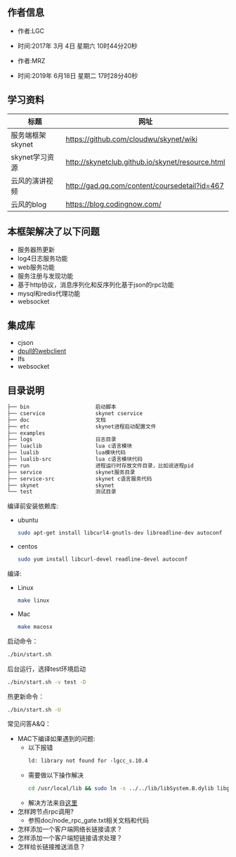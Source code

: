 作者信息
---
- 作者:LGC
- 时间:2017年 3月 4日 星期六 10时44分20秒 

- 作者:MRZ
- 时间:2019年 6月18日 星期二 17时28分40秒

学习资料
---
|标题|网址|
|-|-|
|服务端框架skynet|https://github.com/cloudwu/skynet/wiki|
|skynet学习资源|http://skynetclub.github.io/skynet/resource.html|
|云风的演讲视频|http://gad.qq.com/content/coursedetail?id=467|
|云风的blog|https://blog.codingnow.com/|

本框架解决了以下问题
---
- 服务器热更新
- log4日志服务功能
- web服务功能
- 服务注册与发现功能
- 基于http协议，消息序列化和反序列化基于json的rpc功能
- mysql和redis代理功能
- websocket

集成库
---
- cjson
- [dpull的webclient](https://github.com/dpull/lua-webclient)
- lfs
- websocket

目录说明
---
```txt
├── bin                     启动脚本
├── cservice                skynet cservice
├── doc                     文档
├── etc                     skynet进程启动配置文件
├── examples            
├── logs                    日志目录
├── luaclib                 lua c语言模块
├── lualib                  lua模块代码
├── lualib-src              lua c语言模块代码
├── run                     进程运行时存放文件目录，比如说进程pid
├── service                 skynet服务目录
├── service-src             skynet c语言服务代码
├── skynet                  skynet
└── test                    测试目录
```

编译前安装依赖库:
- ubuntu
    ```sh
    sudo apt-get install libcurl4-gnutls-dev libreadline-dev autoconf
    ```
- centos
    ```sh
    sudo yum install libcurl-devel readline-devel autoconf
    ```

编译:
- Linux
    ```sh
    make linux
    ```
- Mac
    ```sh
    make macosx
    ```
启动命令：
```sh
./bin/start.sh
```

后台运行，选择test环境启动
```sh
./bin/start.sh -v test -D
```

热更新命令：
```sh
./bin/start.sh -U
```

常见问答A&Q：
- MAC下编译如果遇到的问题:
    - 以下报错
        ```txt
        ld: library not found for -lgcc_s.10.4
        ```
    - 需要做以下操作解决
        ```sh
        cd /usr/local/lib && sudo ln -s ../../lib/libSystem.B.dylib libgcc_s.10.4.dylib
        ```
    - 解决方法来自[这里](http://bugsfixes.blogspot.com/2016/02/mac-ld-library-not-found-for-lgccs104.html)
- 怎样跨节点rpc调用?
    - 参照doc/node_rpc_gate.txt相关文档和代码
- 怎样添加一个客户端网络长链接请求？
- 怎样添加一个客户端短链接请求处理？
- 怎样给长链接推送消息？
